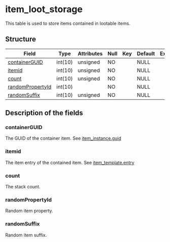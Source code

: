 # item\_loot\_storage

This table is used to store items contained in lootable items.

## Structure

| Field                                 | Type    | Attributes | Null | Key | Default | Extra | Comment |
|---------------------------------------|---------|------------|------|-----|---------|-------|---------|
| [containerGUID](#containerguid)       | int(10) | unsigned   | NO   |     | NULL    |       |         |
| [itemid](#itemid)                     | int(10) | unsigned   | NO   |     | NULL    |       |         |
| [count](#count)                       | int(10) | unsigned   | NO   |     | NULL    |       |         |
| [randomPropertyId](#randompropertyid) | int(10) |            | NO   |     | NULL    |       |         |
| [randomSuffix](#randomsuffix)         | int(10) | unsigned   | NO   |     | NULL    |       |         |

## Description of the fields

### containerGUID

The GUID of the container item. See [item\_instance.guid](item_instance.md#guid)

### itemid

The item entry of the contained item. See [item\_template.entry](../world/item_template.md#entry)

### count

The stack count.

### randomPropertyId

Random item property.

### randomSuffix

Random item suffix.
